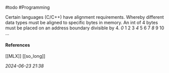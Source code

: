 #todo #Programming 

Certain languages (C/C++) have alignment requirements.
Whereby different data types must be aligned to specific bytes in memory.
An int of 4 bytes must be placed on an address boundary divisible by 4.
	_0_ 1 2 3 _4_ 5 6 7 _8_ 9 10 ...
#### References
[[MLX]]
[[so_long]]

_2024-06-23 21:38_